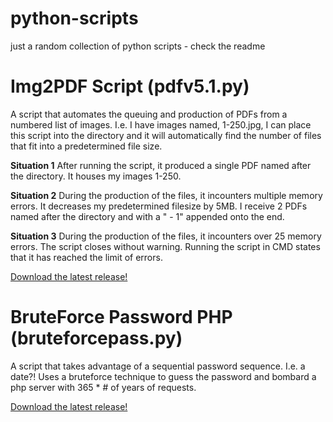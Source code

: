 # python-scripts
just a random collection of python scripts - check the readme

# Img2PDF Script (pdfv5.1.py)
A script that automates the queuing and production of PDFs from a numbered list of images.
I.e. I have images named, 1-250.jpg, I can place this script into the directory and it will automatically find the number of files that fit into a predetermined file size.

__Situation 1__
After running the script, it produced a single PDF named after the directory. It houses my images 1-250.

__Situation 2__
During the production of the files, it incounters multiple memory errors. It decreases my predetermined filesize by 5MB. I receive 2 PDFs named after the directory and with a " - 1" appended onto the end.

__Situation 3__
During the production of the files, it incounters over 25 memory errors. The script closes without warning. Running the script in CMD states that it has reached the limit of errors.

[Download the latest release!](scripts/pdfv5.1.py)

# BruteForce Password PHP (bruteforcepass.py)
A script that takes advantage of a sequential password sequence. I.e. a date?! Uses a bruteforce technique to guess the password and bombard a php server with 365 * # of years of requests.

[Download the latest release!](scripts/bruteforcepass.py)